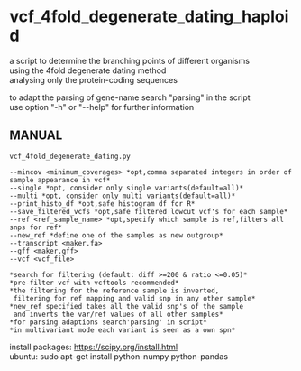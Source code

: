 # vcf_4fold_degenerate_dating_haploid
a script to determine the branching points of different organisms  
using the 4fold degenerate dating method  
analysing only the protein-coding sequences  
  
to adapt the parsing of gene-name search "parsing" in the script  
use option "-h" or "--help" for further information


## MANUAL

    vcf_4fold_degenerate_dating.py            
	            
	--mincov <minimum_coverages> *opt,comma separated integers in order of sample appearance in vcf*            
	--single *opt, consider only single variants(default=all)*            
	--multi *opt, consider only multi variants(default=all)*            
	--print_histo_df *opt,safe histogram df for R*            
	--save_filtered_vcfs *opt,safe filtered lowcut vcf's for each sample*            
	--ref <ref_sample_name> *opt,specify which sample is ref,filters all snps for ref*            
	--new_ref *define one of the samples as new outgroup*            
	--transcript <maker.fa>            
	--gff <maker.gff>            
	--vcf <vcf_file>            
	            
	*search for filtering (default: diff >=200 & ratio <=0.05)*            
	*pre-filter vcf with vcftools recommended*            
	*the filtering for the reference sample is inverted,            
	 filtering for ref mapping and valid snp in any other sample*            
	*new_ref specified takes all the valid snp's of the sample            
	 and inverts the var/ref values of all other samples*            
	*for parsing adaptions search'parsing' in script*            
	*in multivariant mode each variant is seen as a own spn*            
	            
install packages: https://scipy.org/install.html            
ubuntu: sudo apt-get install python-numpy python-pandas   
